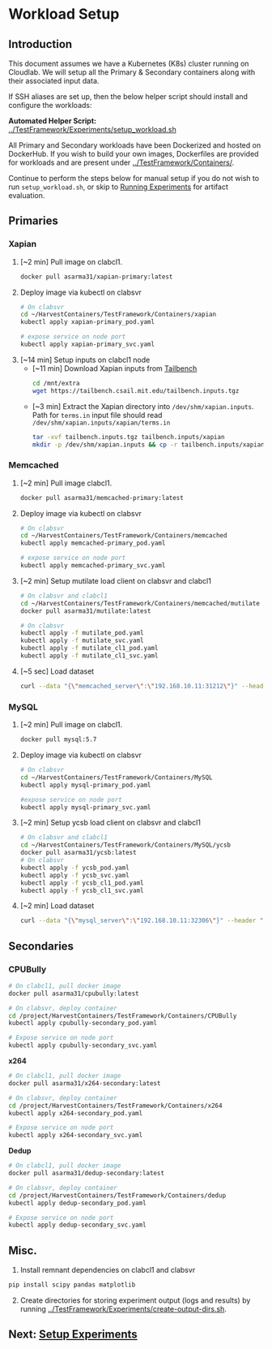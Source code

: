# Workload Setup

## Introduction

This document assumes we have a Kubernetes (K8s) cluster running on Cloudlab. We will setup all the Primary & Secondary containers along with their associated input data.

If SSH aliases are set up, then the below helper script should install and configure the workloads:

**Automated Helper Script:** [../TestFramework/Experiments/setup_workload.sh](../TestFramework/Experiments/setup_workload.sh)


 All Primary and Secondary workloads have been Dockerized and hosted on DockerHub. If you wish to build your own images, Dockerfiles are provided for workloads and are present under [../TestFramework/Containers/](../TestFramework/Containers/).

Continue to perform the steps below for manual setup if you do not wish to run `setup_workload.sh`, or skip to [Running Experiments](./04_setup_exp.md) for artifact evaluation.

## Primaries

### Xapian

1. [~2 min] Pull image on clabcl1.
    ```bash
    docker pull asarma31/xapian-primary:latest
    ```
2. Deploy image via kubectl on clabsvr 
    ```bash
    # On clabsvr
    cd ~/HarvestContainers/TestFramework/Containers/xapian
    kubectl apply xapian-primary_pod.yaml

    # expose service on node port
    kubectl apply xapian-primary_svc.yaml
    ```
3. [~14 min] Setup inputs on clabcl1 node
    - [~11 min] Download Xapian inputs from [Tailbench](http://tailbench.csail.mit.edu/)
        ```bash
        cd /mnt/extra
        wget https://tailbench.csail.mit.edu/tailbench.inputs.tgz
        ```
    - [~3 min] Extract the Xapian directory into `/dev/shm/xapian.inputs`. Path for `terms.in` input file should read `/dev/shm/xapian.inputs/xapian/terms.in` 
        ```bash
        tar -xvf tailbench.inputs.tgz tailbench.inputs/xapian
        mkdir -p /dev/shm/xapian.inputs && cp -r tailbench.inputs/xapian /dev/shm/xapian.inputs/
        ```

### Memcached
1. [~2 min] Pull image clabcl1.
    ```bash
    docker pull asarma31/memcached-primary:latest
    ```
2. Deploy image via kubectl on clabsvr 
    ```bash
    # On clabsvr
    cd ~/HarvestContainers/TestFramework/Containers/memcached
    kubectl apply memcached-primary_pod.yaml

    # expose service on node port
    kubectl apply memcached-primary_svc.yaml
    ```
3. [~2 min] Setup mutilate load client on clabsvr and clabcl1
    ```bash
    # On clabsvr and clabcl1
    cd ~/HarvestContainers/TestFramework/Containers/memcached/mutilate
    docker pull asarma31/mutilate:latest
    
    # On clabsvr
    kubectl apply -f mutilate_pod.yaml
    kubectl apply -f mutilate_svc.yaml
    kubectl apply -f mutilate_cl1_pod.yaml
    kubectl apply -f mutilate_cl1_svc.yaml
    ```

4. [~5 sec] Load dataset
    ```bash
    curl --data "{\"memcached_server\":\"192.168.10.11:31212\"}" --header "Content-Type: application/json" http://192.168.10.10:32003/load
    ```

### MySQL
1. [~2 min] Pull image on clabcl1.
    ```bash
    docker pull mysql:5.7
    ```
2. Deploy image via kubectl on clabsvr 
    ```bash
    # On clabsvr
    cd ~/HarvestContainers/TestFramework/Containers/MySQL
    kubectl apply mysql-primary_pod.yaml

    #expose service on node port
    kubectl apply mysql-primary_svc.yaml
    ```
3. [~2 min] Setup ycsb load client on clabsvr and clabcl1
    ```bash
    # On clabsvr and clabcl1
    cd ~/HarvestContainers/TestFramework/Containers/MySQL/ycsb
    docker pull asarma31/ycsb:latest
    # On clabsvr
    kubectl apply -f ycsb_pod.yaml
    kubectl apply -f ycsb_svc.yaml
    kubectl apply -f ycsb_cl1_pod.yaml
    kubectl apply -f ycsb_cl1_svc.yaml
    ```

4. [~2 min] Load dataset
    ```bash
    curl --data "{\"mysql_server\":\"192.168.10.11:32306\"}" --header "Content-Type: application/json" http://192.168.10.10:32002/load
    ```

## Secondaries
### CPUBully
```bash
# On clabcl1, pull docker image
docker pull asarma31/cpubully:latest

# On clabsvr, deploy container
cd /project/HarvestContainers/TestFramework/Containers/CPUBully
kubectl apply cpubully-secondary_pod.yaml

# Expose service on node port
kubectl apply cpubully-secondary_svc.yaml
```

**x264**
```bash
# On clabcl1, pull docker image
docker pull asarma31/x264-secondary:latest

# On clabsvr, deploy container
cd /project/HarvestContainers/TestFramework/Containers/x264
kubectl apply x264-secondary_pod.yaml

# Expose service on node port
kubectl apply x264-secondary_svc.yaml
```

**Dedup**
```bash
# On clabcl1, pull docker image
docker pull asarma31/dedup-secondary:latest

# On clabsvr, deploy container
cd /project/HarvestContainers/TestFramework/Containers/dedup
kubectl apply dedup-secondary_pod.yaml

# Expose service on node port
kubectl apply dedup-secondary_svc.yaml
```


## Misc.
1. Install remnant dependencies on clabcl1 and clabsvr
```bash
pip install scipy pandas matplotlib
```
2. Create directories for storing experiment output (logs and results) by running [../TestFramework/Experiments/create-output-dirs.sh](../TestFramework/Experiments/create-output-dirs.sh).

## Next: [Setup Experiments](./04_setup_exp.md)
